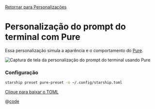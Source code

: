 [Retornar para Personalizações](./README.md#pure)

# Personalização do prompt do terminal com Pure

Essa personalização simula a aparência e o comportamento do [Pure](https://github.com/sindresorhus/pure).

![Captura de tela da personalização do prompt do terminal usando Pure](/presets/img/pure-preset.png)

### Configuração

```sh
starship preset pure-preset -o ~/.config/starship.toml
```

[Clique para baixar o TOML](/presets/toml/pure-preset.toml)

@[code](../../.vuepress/public/presets/toml/pure-preset.toml)
